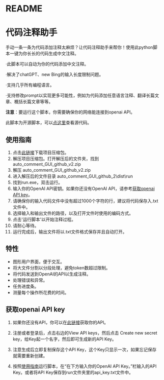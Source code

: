 # README
# 代码注释助手

手动一条一条为代码添加注释太麻烦？让代码注释助手来帮你！使用此python脚本一键为你长长的代码生成中文注释。

·此脚本可以自动为你的代码添加中文注释。

·解决了chatGPT、new Bing的输入长度限制问题。

·支持几乎所有编程语言。

·支持修改prompt以实现更多可能性，例如为代码添加任意语言注释、翻译长篇文章、概括长篇文章等等。

**注意**：要运行这个脚本，你需要确保你的网络能连接到openai API。

此脚本为开源脚本，可以[点这里](https://github.com/RaycarlLei/Add-comments-to-your-code-Chinese/blob/main/src.py)查看源代码。



## 使用指南

1. 点击[此链接](https://github.com/RaycarlLei/Add-comments-to-your-code-Chinese/archive/refs/heads/main.zip)下载项目压缩包。
2. 解压项目压缩包。打开解压后的文件夹，找到auto_comment_GUI_github_v2.zip
3. 解压 auto_comment_GUI_github_v2.zip
4. 进入解压后的文件目录 auto_comment_GUI_github_2\dist\run 
5. 找到run.exe，双击运行。
6. 输入你的OpenAI API密钥。如果你还没有OpenAI API，请参考[获取openai API key](https://github.com/RaycarlLei/Add-comments-to-your-code-Chinese/blob/main/README.md#%E8%8E%B7%E5%8F%96openai-api-key)。
7. 请确保你的输入代码文件中没有超过1000个字符的行，建议将代码保存入.txt文件中。
8. 选择输入和输出文件的路径，以及打开文件时使用的编码方式。
9. 点击'运行脚本'以开始注释过程。
10. 请耐心等待。
11. 运行完成后，输出文件将以.txt文件格式保存并且自动打开。



## 特性

- 图形用户界面，便于交互。
- 将大文件分割以分段处理，避免token数超过限制。
- 将代码发送到OpenAI的API以生成注释。
- 处理错误和异常。
- 任务进度条。
- 测量每个操作所花费的时间。




## 获取openai API key

1. 如果你还没有API，你可以在[此链接](https://platform.openai.com/account/api-keys)获取你的API。

2. 注册或者登录后，点击右边的View API keys，然后点击 Create new secret key，给Key起一个名字，然后即可生成新的API Key。

3. 注意生成后立即复制保存这个API Key，这个Key只显示一次，如果忘记保存就需要重新创建。

4. 按照[使用指南](https://github.com/RaycarlLei/Add-comments-to-your-code-Chinese/blob/main/README.md#%E4%BD%BF%E7%94%A8%E6%8C%87%E5%8D%97)运行脚本，在“在下方输入你的OpenAI API Key。”栏输入的API Key。或者将API Key保存到run文件夹里的api_key.txt文件中。

